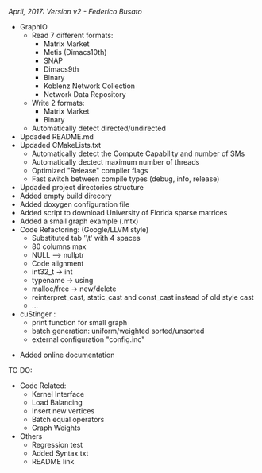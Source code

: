 
*April, 2017: Version v2 - Federico Busato*

* GraphIO
    - Read 7 different formats:
        - Matrix Market
        - Metis (Dimacs10th)
        - SNAP
        - Dimacs9th
        - Binary
        - Koblenz Network Collection
        - Network Data Repository
    - Write 2 formats:
        - Matrix Market
        - Binary
    - Automatically detect directed/undirected
* Updaded README.md
* Updaded CMakeLists.txt
    - Automatically detect the Compute Capability and number of SMs
    - Automatically dectect maximum number of threads
    - Optimized "Release" compiler flags
    - Fast switch between compile types (debug, info, release)
* Updaded project directories structure
* Added empty build direcory
* Added doxygen configuration file
* Added script to download University of Florida sparse matrices
* Added a small graph example (.mtx)
* Code Refactoring: (Google/LLVM style)
    - Substituted tab '\t' with 4 spaces
    - 80 columns max
    - NULL --> nullptr
    - Code alignment
    - int32_t -> int
    - typename -> using
    - malloc/free -> new/delete
    - reinterpret_cast, static_cast and const_cast instead of old style cast
    - ...
* cuStinger :
    - print function for small graph
    - batch generation: uniform/weighted sorted/unsorted
    - external configuration "config.inc"
- Added online documentation

TO DO:
* Code Related:
    - Kernel Interface
    - Load Balancing
    - Insert new vertices
    - Batch equal operators
    - Graph Weights
* Others
    - Regression test
    - Added Syntax.txt
    - README link
